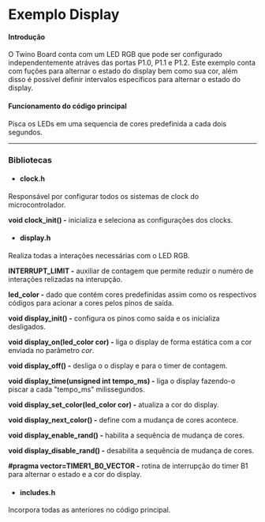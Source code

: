 # Exemplo Display

#### Introdução

O Twino Board conta com um LED RGB que pode ser configurado independentemente atráves das portas P1.0, P1.1 e P1.2. Este exemplo conta com fuções para alternar o estado do display bem como sua cor, além disso é possível definir intervalos específicos para alternar o estado do display.

#### Funcionamento do código principal

Pisca os LEDs em uma sequencia de cores predefinida a cada dois segundos.

***

### Bibliotecas
- #### clock.h
Responsável por configurar todos os sistemas de clock do microcontrolador.

**void clock_init() -** inicializa e seleciona as configurações dos clocks.

- #### display.h
Realiza todas a interações necessárias com o LED RGB.

**INTERRUPT_LIMIT -** auxiliar de contagem que permite reduzir o numéro de interações relizadas na interupção. 

**led_color -** dado que contém cores predefinidas assim como os respectivos códigos para acionar a cores pelos pinos de saída. 

**void display_init() -** configura os pinos como saída e os inicializa desligados.

**void display_on(led_color cor) -** liga o display de forma estática com a cor enviada no parâmetro *cor*.

**void display_off() -** desliga o o display e para o timer de contagem.

**void display_time(unsigned int tempo_ms) -** liga o display fazendo-o piscar a cada "tempo_ms" milissegundos.

**void display_set_color(led_color cor) -** atualiza a cor do display.

**void display_next_color() -** define com a mudança de cores acontece.

**void display_enable_rand() -** habilita a sequência de mudança de cores.

**void display_disable_rand() -** desabilita a sequência de mudança de cores.

**#pragma vector=TIMER1_B0_VECTOR -** rotina de interrupção do timer B1 para alternar o estado e a cor do display.

- #### includes.h
Incorpora todas as anteriores no código principal.